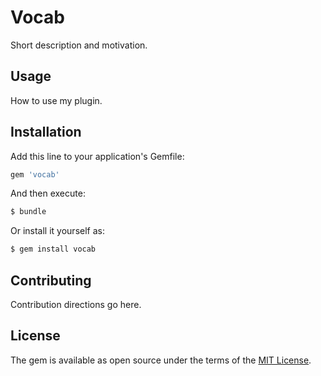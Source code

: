 # Vocab
Short description and motivation.

## Usage
How to use my plugin.

## Installation
Add this line to your application's Gemfile:

```ruby
gem 'vocab'
```

And then execute:
```bash
$ bundle
```

Or install it yourself as:
```bash
$ gem install vocab
```

## Contributing
Contribution directions go here.

## License
The gem is available as open source under the terms of the [MIT License](https://opensource.org/licenses/MIT).
